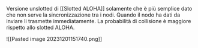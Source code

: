 Versione unslotted di [[Slotted ALOHA]] solamente che è più semplice dato che non serve la sincronizzazione tra i nodi.
Quando il nodo ha dati da inviare li trasmette immediatamente.
La probabilità di collisione è maggiore rispetto allo slotted ALOHA.

![[Pasted image 20231201151740.png]]